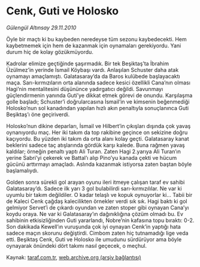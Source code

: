 # Cenk, Guti ve Holosko

*Gülengül Altınsay 29.11.2010*

<div class="yazi"><p>Öyle bir maçtı ki bu kaybeden neredeyse tüm sezonu kaybedecekti. Hem kaybetmemek için hem de kazanmak için oynamaları gerekiyordu. Yani durum hiç de kolay gözükmüyordu.</p>
<p>Kadrolar elimize geçtiğinde şaşırmadık. Bir tek Beşiktaş’ta İbrahim Üzülmez’in yerinde İsmail Köybaşı vardı. Anlaşılan Schuster daha atak oynamayı amaçlamıştı. Galatasaray’da da Baros kulübede başlayacaktı maça. Sarı-kırmızıların orta alanında sadece kesici özellikli Cana’nın olması Hagi’nin mentalitesini düşününce yadırgatıcı değildi. Savunmayı güçlendirmenin yanında Guti’ye dikkat etmek görevi de onundu. Karşılaşma golle başladı; Schuster’i doğrularcasına İsmail’in ve kimsenin beğenmediği Holosko’nun sol kanadından yapılan hızlı akın penaltıyla sonuçlanınca Guti Beşiktaş’ı öne geçiriverdi.</p>
<p>Holosko’nun dikine deparları, İsmail ve Hilbert’in çıkışları dışında çok yavaş oynanıyordu maç. Her iki takım da top rakibine geçince on sekizine doğru kaçıyordu. Bu yüzden iki takım da orta alanı kolay geçti. Galatasaray kanat beklerini sadece taç atışlarında gördük karşı kalede. Buna rağmen yavaş kaldılar; örneğin penaltı yaptı Ali Turan. Zaten Hagi 2.yarıya Ali Turan’ın yerine Sabri’yi çekerek ve Battal’ı alıp Pino’yu kanada çekti ve hücum gücünü arttırmayı amaçladı. Aslında kazanmak istiyorsa zaten baştan böyle başlamalıydı.</p>
<p>Golden sonra sürekli gol arayan oyunu ileri itmeye çalışan taraf ev sahibi Galatasaray’dı. Sadece ilk yarı 3 gol bulabilirdi sarı-kırmızılılar. Ne var ki uyumlu bir takım değildiler. O kadar telaşlı ve kopuk oynuyorlar ki... Tabii bir de Kaleci Cenk çağdaş kalecilikten örnekler verdi sık sık. Hagi baktı ki gol gelmiyor Servet’i de çıkardı oyundan ve zaten stoper gibi oynayan Cana’yı koydu oraya. Ne var ki Galatasaray’ın dağınıklığına çözüm olmadı bu. Ev sahibinin etkisizliğinden Guti yararlandı, Nobre’nin kafasına topu bıraktı: 0-2. Son dakikada Kewell’ın vuruşunda çok iyi oynayan Cenk’in yaptığı hata sadece maçın skorunu değiştirdi. Cimbom zaten hiç tutnamadığı lige veda etti. Beşiktaş Cenk, Guti ve Holosko ile umudunu sürdürüyor ama böyle oynayarak önündeki dört takımı nasıl geçecek, o meçhul.</p></div>

Kaynak: [taraf.com.tr](m), [web.archive.org (arşiv bağlantısı)](http://web.archive.org/web/20101130115609/http://taraf.com.tr/gulengul-altinsay/makale-cenk-guti-ve-holosko.htm)
